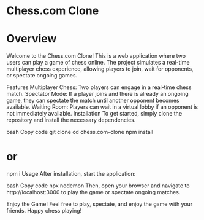 # Chess.com Clone
# Overview
Welcome to the Chess.com Clone! This is a web application where two users can play a game of chess online. The project simulates a real-time multiplayer chess experience, allowing players to join, wait for opponents, or spectate ongoing games.

Features
Multiplayer Chess: Two players can engage in a real-time chess match.
Spectator Mode: If a player joins and there is already an ongoing game, they can spectate the match until another opponent becomes available.
Waiting Room: Players can wait in a virtual lobby if an opponent is not immediately available.
Installation
To get started, simply clone the repository and install the necessary dependencies.

bash
Copy code
git clone <repository-url>
cd chess.com-clone
npm install
# or
npm i
Usage
After installation, start the application:

bash
Copy code
npx nodemon 
Then, open your browser and navigate to http://localhost:3000 to play the game or spectate ongoing matches.

Enjoy the Game!
Feel free to play, spectate, and enjoy the game with your friends. Happy chess playing!
